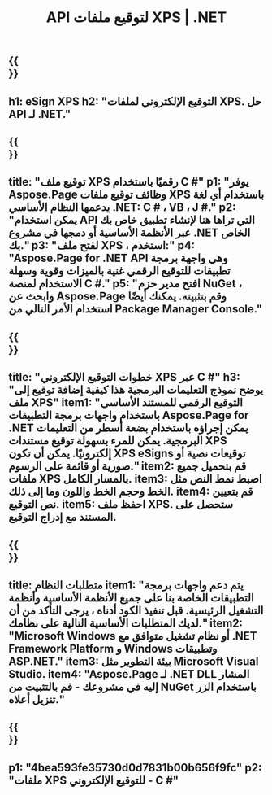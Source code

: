 ﻿---
translation: true
template: /_templates/_signature-child-net.md
title: API لتوقيع ملفات XPS | .NET
url: /net/signature/xps/
aliases: /net/signature/
description: "C # التعليمات البرمجية المصدر لتوقيع مستندات XPS إلكترونيًا على .NET Framework Platform و Windows وتطبيقات ASP.NET. واجهات برمجة تطبيقات بسيطة لوظائف توقيع XPS."
informat: XPS
---

{{<section banner>}}
---
h1: eSign XPS
h2: "التوقيع الإلكتروني لملفات XPS. حل API لـ .NET."
---

{{<section overview>}}
---
title: "توقيع ملف XPS رقميًا باستخدام C #"
p1: "يوفر Aspose.Page وظائف توقيع ملفات XPS باستخدام أي لغة يدعمها النظام الأساسي .NET: C # ، VB ، J #."
p2: "يمكن استخدام API التي تراها هنا لإنشاء تطبيق خاص بك عبر الأنظمة الأساسية أو دمجها في مشروع .NET الخاص بك."
p3: "لفتح ملف XPS ، استخدم:"
p4: "Aspose.Page for .NET API وهي واجهة برمجة تطبيقات للتوقيع الرقمي غنية بالميزات وقوية وسهلة الاستخدام لمنصة C #."
p5: "افتح مدير حزم NuGet ، وابحث عن Aspose.Page وقم بتثبيته. يمكنك أيضًا استخدام الأمر التالي من Package Manager Console."
---

{{<section feature1>}}
---
title: "خطوات التوقيع الإلكتروني XPS عبر C #"
h3: "يوضح نموذج التعليمات البرمجية هذا كيفية إضافة توقيع إلى ملف XPS"
item1: "التوقيع الرقمي للمستند الأساسي باستخدام واجهات برمجة التطبيقات Aspose.Page for .NET يمكن إجراؤه باستخدام بضعة أسطر من التعليمات البرمجية. يمكن للمرء بسهولة توقيع مستندات XPS إلكترونيًا. يمكن أن تكون XPS eSigns توقيعات نصية أو صورية أو قائمة على الرسوم."
item2: قم بتحميل جميع ملفات XPS بالمسار الكامل.
item3: اضبط نمط النص مثل الخط وحجم الخط واللون وما إلى ذلك.
item4: قم بتعيين نص التوقيع.
item5: احفظ ملف XPS. ستحصل على المستند مع إدراج التوقيع.
---

{{<section feature2>}}
---
title: متطلبات النظام
item1: "يتم دعم واجهات برمجة التطبيقات الخاصة بنا على جميع الأنظمة الأساسية وأنظمة التشغيل الرئيسية. قبل تنفيذ الكود أدناه ، يرجى التأكد من أن لديك المتطلبات الأساسية التالية على نظامك."
item2: "Microsoft Windows أو نظام تشغيل متوافق مع .NET Framework Platform و Windows وتطبيقات ASP.NET."
item3: بيئة التطوير مثل Microsoft Visual Studio.
item4: "Aspose.Page لـ .NET DLL المشار إليه في مشروعك - قم بالتثبيت من NuGet باستخدام الزر تنزيل أعلاه."
---

{{<section gist>}}
---
p1: "4bea593fe35730d0d7831b00b656f9fc"
p2: "ملفات XPS للتوقيع الإلكتروني - C #"
--- 
